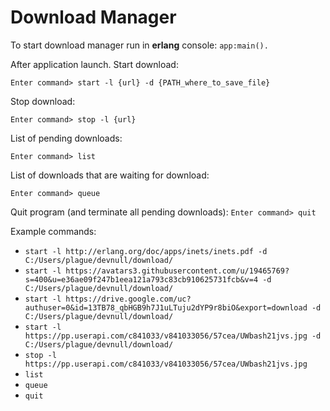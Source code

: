 # Download Manager

To start download manager run in **erlang** console: `app:main().`
    
After application launch.
Start download:
```
Enter command> start -l {url} -d {PATH_where_to_save_file}
```
Stop download:
```
Enter command> stop -l {url}
```
List of pending downloads:
```
Enter command> list
```

List of downloads that are waiting for download:
```
Enter command> queue
```  

Quit program (and terminate all pending downloads):
``
Enter command> quit
``
 
Example commands:

* ``start -l http://erlang.org/doc/apps/inets/inets.pdf -d C:/Users/plague/devnull/download/``
* ``start -l https://avatars3.githubusercontent.com/u/19465769?s=400&u=e36ae09f247b1eea121a793c83cb910625731fcb&v=4 -d C:/Users/plague/devnull/download/``
* ``start -l https://drive.google.com/uc?authuser=0&id=13TB78_qbHGB9h7J1uLTuju2dYP9r8biO&export=download -d C:/Users/plague/devnull/download/``
* ``start -l https://pp.userapi.com/c841033/v841033056/57cea/UWbash21jvs.jpg -d C:/Users/plague/devnull/download/``
* ``stop -l https://pp.userapi.com/c841033/v841033056/57cea/UWbash21jvs.jpg``
* ``list``
* ``queue``
* ``quit``